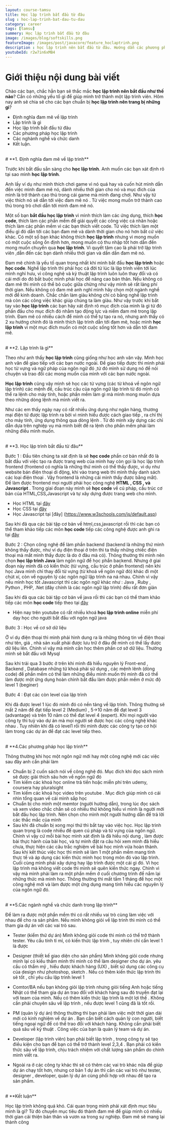 ```yaml
---
layout: course-tamsu
title: Học lập trình bắt đầu từ đâu
slug : hoc-lap-trinh-bat-dau-tu-dau
category: career
tags: [tamsu]
summery: Học lập trình bắt đầu từ đâu  
image: /images/blog/softskills.png
featureImage: /images/post/javacore/feature_hoclaptrinh.png
description : học lập trình nên bắt đầu từ đâu. Hướng dẫn các phương phương pháp học lập trình cho người tự học java. Hiểu được học lập trình là gì. Hướng dẫn con đường tự học java cơ bản tới nâng cao. Cơ hội nghề nghiệp cho các bạn sau khi tự học java.
youtubeId: r2w7in6xMB4
---
```


# **Giới thiệu nội dung bài viết**

Chào các bạn, chắc hẳn bạn sẽ thắc mắc <b>học lập trình nên bắt đầu như thế nào</b>? Cần có những yếu tố gì để giúp mình trở thành một lập trình viên. Hôm nay anh sẽ chia sẽ cho các bạn chuẩn bị <b>học lập trình nên trang bị những gì</b>?

- Định nghĩa đam mê về lập trình
- Lập trình là gì
- Học lập trình bắt đầu từ đâu
- Các phương pháp học lập trình
- Các nghành nghề và chức danh
- Kết luận.

<br>
# **1. Định nghĩa đam mê về lập trình**

Trước khi bắt đầu sẳn sàng cho <b>học lập trình</b>. Anh muốn các bạn xát định rõ tại sao mình <b>học lập trình</b>.

Anh lấy ví dụ như mình thích chơi game vì nó quá hay và cuốn hút mình dẫn đến việc mình đam mê nó, dành nhiều thời gian cho nó và mục đich của mình là trở thành cao thủ trong cái game mà mình đang chơi. Như vậy từ việc thích nó sẽ dẫn tới việc đam mê nó . Từ việc mong muốn trở thành cao thủ trong trò chơi dẫn tới mình đam mê nó.

Một số bạn <b>bắt đầu học lập trình</b>  vì mình thích làm các ứng dụng, thích <b>học code</b>, thích làm các phần mềm để giải quyết các công việc cá nhân hoặc thích làm các phần mềm vì các bạn thích viết code. Từ việc thích làm một điều gì đó dẫn tới các bạn đam mê và dành thời gian cho nó hơn bất cứ việc khác. Có một số bạn khác không thích <b>học lập trình</b> nhưng vì mong muốn có một cuộc sống ổn định hơn, mong muốn có thu nhập tốt hơn dẫn đến mong muốn chuyển qua <b>học lập trình</b>. Vì quyết tâm cao là phải trở lập trình viên ,dẫn đến các bạn  dành nhiều thời gian và dần dần đam mê nó.  

Đam mê chính là yếu tố quan trọng nhất khi mình bắt đầu <b>học lập trình</b> hoặc <b>học code</b>. Nghề lập trình thì phải học cả đời từ lúc là lập trình viên tới lúc mình nghỉ hưu, vì công nghệ và kỷ thuật lập trình luôn luôn thay đổi và có cái mới do đó bắt buộc mình phải học để nâng cao bản thân. Nếu không có đam mê thì mình có thể bỏ cuộc giữa chừng như vậy mình sẽ rất lảng phí thời gian. Nếu không có đam mê anh nghĩ mình hãy chọn một ngành nghề mới để kinh doanh. Chắc chắn làm giàu không chỉ có bằng nghề lập trình mà còn các công việc khác giúp chúng ta làm giàu. Như vậy trước khi bắt tay vào <b>học lập trình</b> các bạn hãy xát định rõ mục đích của mình là gì từ đó phấn đấu cho mục đích đó nhằm tạo động lực và niềm đam mê trong lập trình. Đam mê có nhiều cách để mình có thể tự tạo ra nó, nhưng anh thấy có 2 xu hướng chính đó là mình thích lập trình dẫn tới đam mê, hoặc mình <b>học lập trình</b> vì một mục đích muốn có một cuộc sống tốt hơn và dẫn tới đam mê.

<br>
# **2. Lập trình là gì**

Theo như anh thấy <b>học lập trình</b> cũng giống như học anh văn vậy. Mình học anh văn để giao tiếp với các bạn nước ngoài. Để giao tiếp được thì mình phải học từ vựng và ngữ pháp của ngôn ngữ đó ,từ đó mình sử dụng nó để nói chuyện và trao đổi các mong muốn của mình với các bạn nước ngoài.

<b>Học lập trình</b> cũng vậy mình sẽ học các từ vựng (các từ khoá về ngôn ngữ lập trình) các mệnh để, cấu trúc câu của ngôn ngữ lập trình từ đó mình có thể ra lệnh cho máy tính, hoặc phần mềm làm gì mà mình mong muốn dựa theo những dòng lệnh mà mình viết ra.

Như các em thấy ngày nay có rất nhiều ứng dụng như ngân hàng, thương mại điện tử được lập trình ra bời vì mình hiểu được cách giao tiếp , ra chỉ thị cho máy tính, ứng dụng thông qua dòng lệnh . Từ đó mình xây dựng các chỉ dẫn dựa trên nghiệp vụ mà mình biết để ra lệnh cho phần mềm phải làm những điều mình muốn.

<br>
# **3. Học lập trình bắt đầu từ đâu**

Bước 1 : Đầu tiên chúng ta xát định là sẽ <b>học code</b> phần cơ bản nhất đó là bắt đầu với việc tạo ra được trang web của mình hay còn gọi là học lập trình frontend (frontend có nghĩa là những thứ mình có thể thấy được, vì dụ như website bán điện thoại di động, khi vào trang web thì mình thấy danh sách các loại điện thoại . Vậy frontend là những cái mình thấy được bằng mắt). Để làm được frontend mọi người phải học công nghệ <b>HTML , CSS , và Javascript</b> . Trong giai đoạn này mình sẽ <b>học code</b> về cú pháp, cấu trúc cơ bản của HTML,CSS,Javascript và tự xây dựng được trang web cho mình.

- Học HTML tại [đây](https://www.w3schools.com/html/default.asp)
- Học CSS tại [đây](https://www.w3schools.com/css/default.asp)
- Học Javascript tại [đây] (https://www.w3schools.com/js/default.asp)

Sau khi đã qua các bài tập cơ bản về html,css,javascript rồi thì các bạn có thể tham khảo tiếp các môn <b>học code</b> tiếp các công nghệ được anh ghi ra tại [đây](https://levunguyen.com/career/2020/05/14/con-duong-tro-thanh-lap-trinh-vien-frontend/)

Bước 2 : Chọn công nghệ để làm phần backend (backend là những thứ mình không thấy được, như ví dụ điện thoại ở trên thì ta thấy những chiếc điện thoại mà mắt mình thấy được là do ở đâu mà có). Thông thường thì mình nên chọn <b>học lập trình Java</b> làm ngôn ngữ để học phần backend. Nhưng ở giai đoạn này mình đã có kiến thức (từ vựng, cầu trúc ở phần frontend) nên khi học Java mình chỉ thay đổi từ vựng (từ khoá về ngôn ngữ đó) khác đi một chút xí, còn về nguyên lý các ngôn ngữ lập trình na ná nhau. Chính vì vậy nếu mình học tốt Javascript thì các ngôn ngữ khác như : Java , Ruby , Python , PHP, .Net (đây chính là các ngôn ngữ lập trình) đều rất đơn giản

Sau khi đã qua các bài tập cơ bản về java rồi thì các bạn có thể tham khảo tiếp các môn <b>học code</b> tiếp theo tại [đây](https://levunguyen.com/career/2020/05/14/con-duong-tro-thanh-lap-trinh-vien-java/)

- Hiện nay trên youtube có rất nhiều khoá <b>học lập trình online</b> miễn phí dạy học cho người bắt đầu với ngôn ngữ java

Bước 3 : Học về cơ sở dữ liệu

Ở ví dụ điện thoại thì mình phải hình dung ra là những thông tin về điện thoại như tên, giá , nhà sản xuất phải được lưu trữ ở đâu để mình có thể lấy được dữ liệu lên. Chính vì vậy mà mình cần học thêm phần cơ sở dữ liệu. Thường mình sẽ bắt đầu với Mysql

Sau khi trải qua 3 bước ở trên khi mình đã hiểu nguyên lý Front-end , Backend , Database những từ khoá phải sử dụng , các mệnh lênh (dòng code) để phần mềm có thể làm những điều mình muốn thì mình đã có thể làm được một ứng dụng hoàn chỉnh bắt đầu làm được phần mềm ở mức độ level 1 (beginer)

Bước 4 : Đạt các còn level của lập trình

Khi đã được level 1 lúc đó mình đó có nền tảng về lập trình. Thông thường sẽ mất 2 năm để đạt tiếp level 2 (Medium) , 5->10 năm để đạt level 3 (advantage) và trên 10 năm có thể đạt level 4 (expert). Khi mọi người vào công ty thì tuỳ vào dự án mà mọi người sẽ được học các công nghệ khác nhau . Tuy nhiên khi đã có level1 rồi thì mình được các công ty tạo cơ hội làm trong các dự án để đạt các level tiếp theo.

<br>
# **4.Các phương pháp học lập trình**

Thông thường khi học một ngôn ngữ mới hay một công nghệ mới các việc sau đây anh cần phải làm

- Chuẩn bị 2 cuốn sách nói về công nghệ đó. Mục đích khi đọc sách mình sẽ được giải thích sâu hơn về ngôn ngữ đó
- Tìm kiếm các khoá học online trả tiền hoặc miễn phí trên udemy, coursera hay pluralsight
- Tìm kiếm các khoá học video trên youtube . Mục đích giúp mình có cái nhìn tổng quan về cái mình sắp học
- Chuẩn bị cho mình một memtor (người hướng dẫn), trong lúc đọc sách và xem video chắc chắn sẽ có
nhiều thứ không hiểu vì mình là người mới bắt đầu học lập trình. Nên chọn cho mình một người hướng dẫn để trả lời các thắc mắc của mình
- Sau khi đã chuẩn bị xong mọi thứ thì bắt tay vào việc học. Học lập trình quan trọng là code nhiều để quen cú pháp và từ vựng của ngôn ngữ. Chính vì vậy cứ mỗi bài học mình xát định là đã hiều nội dung , làm được bài thực hành của bài học, và tự mình đặt ra câu hỏi  xem mình đã hiểu chưa, thực hiện các câu trắc nghiệm về bài học mình vừa hoàn thành. Sau khi kết thúc việc học thì mình sẽ làm 1 một phần mềm mang tính thực tế và áp dụng các kiến thức mình học trong môn đó vào lập trình. Cuối cùng mình phải xây dựng hay lập trình được một cái gì đó. Vì học lập trình mà không viết code thì mình sẽ quên kiến thức ngay. Chính vì vậy mà mình phải làm ra một phần mềm ở cuối chương trình để nắm lại những thức mà mình học. Thông thường thì mất tầm 1 tháng để học một công nghệ mới và làm được một ứng dụng mang tính hiểu các nguyên lý của ngôn ngữ đó.

<br>
# **5.Các ngành nghề và chức danh trong lập trình**

Để làm ra được một phần mềm thì có rất nhiều vai trò cùng làm việc với nhau để cho ra sản phẩm. Nếu mình không giỏi về lập trình thì mình có thể tham gia dự án với các vai trò sau.

- Tester (kiểm thử dự án) Mình không giỏi code thì mình có thể trở thành tester. Yêu cầu tính tỉ mỉ, có kiến thức lập trình , tuy nhiên chỉ cần level 1 là được
- Designer (thiết kế giao diện cho sản phẩm) Mình không giỏi code nhưng mình lại có kiếu thẩm mình thì mình có thể làm designer cho dự án. yêu cầu có thẩm mỹ , hiểu được khách hàng (UX) , biết sử dụng các công cụ của design như photoshop, sketch . Nếu có thêm kiến thức lập trình thì sẽ tốt , chỉ yêu cầu lập trình level 1
- Comtor/BA  nếu bạn không giỏi lập trình nhưng giỏi tiếng Anh hoặc tiếng Nhật có thể tham gia dự án trao đổi với khách hàng sau đó truyền đạt lại với team của mình. Nếu có thêm kiến thức lập trình là một lợi thế . Không cần phải chuyên sâu về lập trình , nếu được level 1 cũng đã là tốt rồi.
- PM (quản lý dự án) thông thường thì bạn phải làm việc một thời gian dài mới có kinh nghiệm  về dự án . Bạn cần biết cách quản lý con người, biết tiếng ngoại ngữ để có thể trao đổi với khách hàng. Không cần phải biết quá sâu về kỷ thuật . Công việc của bạn là quản lý team và dự án.
- Developer (lập trình viên) bạn phải biết lập trình , trong công ty sẽ tạo điều kiện cho bạn để bạn có thể trở thành level 2,3,4 . Bạn phải có kiến thức sâu về lập trình, chịu trách nhiệm với chất lượng sản phẩm do chính mình viết ra.

- Ngoài ra ở các công ty khác thì sẽ có thêm các vai trò khác nữa để giúp dự án chạy tốt hơn, nhưng cơ bản 1 dự án thì cần các vai trò như tester, designer , developer, quản lý dự án cùng phối hợp với nhau để tạo ra sản phẩm.

<br>
# **Kết luận**

Học lập trình không quá khó. Cái quan trọng mình phải xát định mục tiêu mình là gì? Từ đó chuyển mục tiêu đó thành đam mê để giúp mình có nhiều thời gian cải thiện bản thân và vươn xa trong sự nghiệp. Đam mê sẽ mang lại thành công

